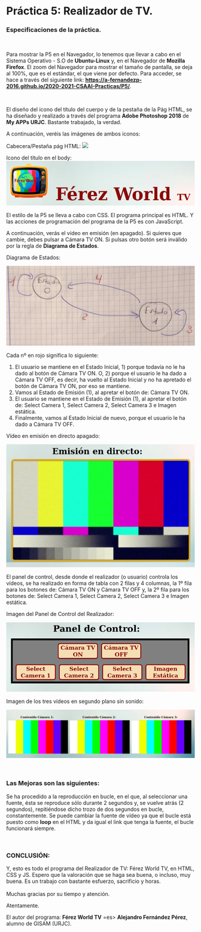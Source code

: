  # Práctica 5: Realizador de TV.

### **Especificaciones de la práctica.**
<br>

Para mostrar la P5 en el Navegador, lo tenemos que llevar a cabo en el Sistema Operativo - S.O de **Ubuntu-Linux** y, en el Navegador de **Mozilla Firefox**. El zoom del Navegador para mostrar el tamaño de pantalla, se deja al 100%, que es el estándar, el que viene por defecto. Para acceder, se hace a través del siguiente link: **https://a-fernandezp-2016.github.io/2020-2021-CSAAI-Practicas/P5/**.

<br>

El diseño del icono del título del cuerpo y de la pestaña de la Pág HTML, se ha diseñado y realizado a través del programa **Adobe Photoshop 2018** de **My APPs URJC**. Bastante trabajado, la verdad. 

A continuación, veréis las imágenes de ambos iconos:

Cabecera/Pestaña pág HTML:
![](CabPestaña_Muestra.png)

Icono del título en el body:
![](TituloBody_Muestra.png)

El estilo de la P5 se lleva a cabo con CSS. El programa principal es HTML. Y las acciones de programación del programa de la P5 es con JavaScript.

A continuación, verás el vídeo en emisión (en apagado). Si quieres que cambie, debes pulsar a Cámara TV ON. Si pulsas otro botón será inválido por la regla de **Diagrama de Estados**.

Diagrama de Estados:

![](States_Diagram.jpg)

Cada nº en rojo significa lo siguiente:

1. El usuario se mantiene en el Estado Inicial, 1) porque todavía no le ha dado al botón de Cámara TV ON. O, 2) porque el usuario le ha dado a Cámara TV OFF, es decir, ha vuelto al Estado Inicial y no ha apretado el botón de Cámara TV ON, por eso se mantiene.
2. Vamos al Estado de Emisión (1), al apretar el botón de: Cámara TV ON.
3. El usuario se mantiene en el Estado de Emisión (1), al apretar el botón de: Select Camera 1, Select Camera 2, Select Camera 3 e Imagen estática.
4. Finalmente, vamos al Estado Inicial de nuevo, porque el usuario le ha dado a Cámara TV OFF.

Vídeo en emisión en directo apagado:

![](EmisionLive_Muestra.png)

El panel de control, desde donde el realizador (o usuario) controla los vídeos, se ha realizado en forma de tabla con 2 filas y 4 columnas, la 1º fila para los botones de: Cámara TV ON y Cámara TV OFF y, la 2º fila para los botones de: Select Camera 1, Select Camera 2, Select Camera 3 e Imagen estática.

Imagen del Panel de Control del Realizador:

![](PanelControl_Muestra.png)

Imagen de los tres vídeos en segundo plano sin sonido:

![](VideosSecondPlane_Muestra.png)

<br>

### **Las Mejoras son las siguientes:**

Se ha procedido a la reproducción en bucle, en el que, al seleccionar una fuente, ésta se reproduce sólo durante 2 segundos y, se vuelve atrás (2 segundos), repitiéndose dicho trozo de dos segundos en bucle, constantemente. Se puede cambiar la fuente de vídeo ya que el bucle está puesto como **loop** en el HTML y da igual el link que tenga la fuente, el bucle funcionará siempre.

<br>

### **CONCLUSIÓN:**

Y, esto es todo el programa del Realizador de TV: Férez World TV, en HTML, CSS y JS. Espero que la valoración que se haga sea buena, o incluso, muy buena. Es un trabajo con bastante esfuerzo, sacrificio y horas.
<br>
<br>
Muchas gracias por su tiempo y atención.

Atentamente.

El autor del programa: **Férez World TV** =es> **Alejandro Fernández Pérez**, alumno de GISAM (URJC).